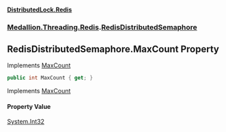 #### [DistributedLock.Redis](README.md 'README')
### [Medallion.Threading.Redis](Medallion.Threading.Redis.md 'Medallion.Threading.Redis').[RedisDistributedSemaphore](RedisDistributedSemaphore.md 'Medallion.Threading.Redis.RedisDistributedSemaphore')

## RedisDistributedSemaphore.MaxCount Property

Implements [MaxCount](https://github.com/madelson/DistributedLock/tree/default-documentation/docs/api/DistributedLock.Core/IDistributedSemaphore.MaxCount.md 'Medallion.Threading.IDistributedSemaphore.MaxCount')

```csharp
public int MaxCount { get; }
```

Implements [MaxCount](https://github.com/madelson/DistributedLock/tree/default-documentation/docs/api/DistributedLock.Core/IDistributedSemaphore.MaxCount.md 'Medallion.Threading.IDistributedSemaphore.MaxCount')

#### Property Value
[System.Int32](https://docs.microsoft.com/en-us/dotnet/api/System.Int32 'System.Int32')